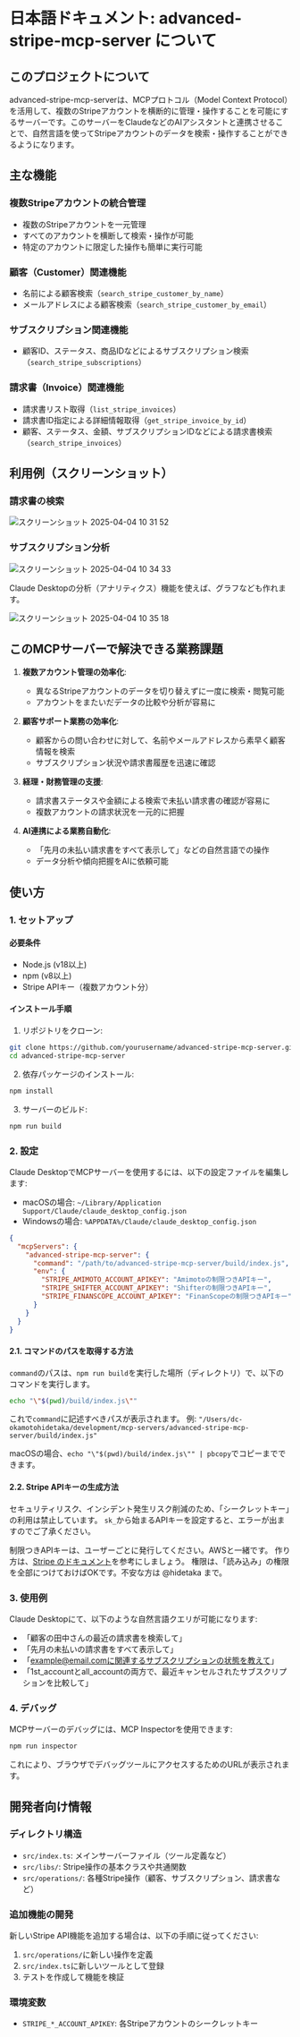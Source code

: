 
# 日本語ドキュメント: advanced-stripe-mcp-server について

## このプロジェクトについて

advanced-stripe-mcp-serverは、MCPプロトコル（Model Context Protocol）を活用して、複数のStripeアカウントを横断的に管理・操作することを可能にするサーバーです。このサーバーをClaudeなどのAIアシスタントと連携させることで、自然言語を使ってStripeアカウントのデータを検索・操作することができるようになります。

## 主な機能

### 複数Stripeアカウントの統合管理
- 複数のStripeアカウントを一元管理
- すべてのアカウントを横断して検索・操作が可能
- 特定のアカウントに限定した操作も簡単に実行可能

### 顧客（Customer）関連機能
- 名前による顧客検索（`search_stripe_customer_by_name`）
- メールアドレスによる顧客検索（`search_stripe_customer_by_email`）

### サブスクリプション関連機能
- 顧客ID、ステータス、商品IDなどによるサブスクリプション検索（`search_stripe_subscriptions`）

### 請求書（Invoice）関連機能


- 請求書リスト取得（`list_stripe_invoices`）
- 請求書ID指定による詳細情報取得（`get_stripe_invoice_by_id`）
- 顧客、ステータス、金額、サブスクリプションIDなどによる請求書検索（`search_stripe_invoices`）

## 利用例（スクリーンショット）

### 請求書の検索

![スクリーンショット 2025-04-04 10 31 52](https://github.com/user-attachments/assets/3bf80be6-03a4-4db6-b2e1-8488dba145da)

### サブスクリプション分析

![スクリーンショット 2025-04-04 10 34 33](https://github.com/user-attachments/assets/79e5aa72-8d0d-4731-89ca-71a2fd402112)

Claude Desktopの分析（アナリティクス）機能を使えば、グラフなども作れます。

![スクリーンショット 2025-04-04 10 35 18](https://github.com/user-attachments/assets/1d60c73a-8789-4de4-bc1b-ec07fa0d5b49)


## このMCPサーバーで解決できる業務課題

1. **複数アカウント管理の効率化**:
   - 異なるStripeアカウントのデータを切り替えずに一度に検索・閲覧可能
   - アカウントをまたいだデータの比較や分析が容易に

2. **顧客サポート業務の効率化**:
   - 顧客からの問い合わせに対して、名前やメールアドレスから素早く顧客情報を検索
   - サブスクリプション状況や請求書履歴を迅速に確認

3. **経理・財務管理の支援**:
   - 請求書ステータスや金額による検索で未払い請求書の確認が容易に
   - 複数アカウントの請求状況を一元的に把握

4. **AI連携による業務自動化**:
   - 「先月の未払い請求書をすべて表示して」などの自然言語での操作
   - データ分析や傾向把握をAIに依頼可能

## 使い方

### 1. セットアップ

#### 必要条件
- Node.js (v18以上)
- npm (v8以上)
- Stripe APIキー（複数アカウント分）

#### インストール手順

1. リポジトリをクローン:
```bash
git clone https://github.com/yourusername/advanced-stripe-mcp-server.git
cd advanced-stripe-mcp-server
```

2. 依存パッケージのインストール:
```bash
npm install
```

3. サーバーのビルド:
```bash
npm run build
```

### 2. 設定

Claude DesktopでMCPサーバーを使用するには、以下の設定ファイルを編集します:

- macOSの場合: `~/Library/Application Support/Claude/claude_desktop_config.json`
- Windowsの場合: `%APPDATA%/Claude/claude_desktop_config.json`

```json
{
  "mcpServers": {
    "advanced-stripe-mcp-server": {
      "command": "/path/to/advanced-stripe-mcp-server/build/index.js",
      "env": {
        "STRIPE_AMIMOTO_ACCOUNT_APIKEY": "Amimotoの制限つきAPIキー",
        "STRIPE_SHIFTER_ACCOUNT_APIKEY": "Shifterの制限つきAPIキー",
        "STRIPE_FINANSCOPE_ACCOUNT_APIKEY": "FinanScopeの制限つきAPIキー"
      }
    }
  }
}
```

#### 2.1. コマンドのパスを取得する方法

`command`のパスは、`npm run build`を実行した場所（ディレクトリ）で、以下のコマンドを実行します。

```bash
echo "\"$(pwd)/build/index.js\""
```

これで`command`に記述すべきパスが表示されます。
例: `"/Users/dc-okamotohidetaka/development/mcp-servers/advanced-stripe-mcp-server/build/index.js"`

macOSの場合、`echo "\"$(pwd)/build/index.js\"" | pbcopy`でコピーまでできます。

#### 2.2. Stripe APIキーの生成方法

セキュリティリスク、インシデント発生リスク削減のため、「シークレットキー」の利用は禁止しています。
`sk_`から始まるAPIキーを設定すると、エラーが出ますのでご了承ください。

制限つきAPIキーは、ユーザーごとに発行してください。AWSと一緒です。
作り方は、[Stripe のドキュメント](https://docs.stripe.com/keys?locale=ja-JP#create-restricted-api-secret-key)を参考にしましょう。
権限は、「読み込み」の権限を全部につけておけばOKです。不安な方は @hidetaka まで。

### 3. 使用例

Claude Desktopにて、以下のような自然言語クエリが可能になります:

- 「顧客の田中さんの最近の請求書を検索して」
- 「先月の未払いの請求書をすべて表示して」
- 「example@email.comに関連するサブスクリプションの状態を教えて」
- 「1st_accountとall_accountの両方で、最近キャンセルされたサブスクリプションを比較して」

### 4. デバッグ

MCPサーバーのデバッグには、MCP Inspectorを使用できます:

```bash
npm run inspector
```

これにより、ブラウザでデバッグツールにアクセスするためのURLが表示されます。

## 開発者向け情報

### ディレクトリ構造
- `src/index.ts`: メインサーバーファイル（ツール定義など）
- `src/libs/`: Stripe操作の基本クラスや共通関数
- `src/operations/`: 各種Stripe操作（顧客、サブスクリプション、請求書など）

### 追加機能の開発
新しいStripe API機能を追加する場合は、以下の手順に従ってください:

1. `src/operations/`に新しい操作を定義
2. `src/index.ts`に新しいツールとして登録
3. テストを作成して機能を検証

### 環境変数
- `STRIPE_*_ACCOUNT_APIKEY`: 各Stripeアカウントのシークレットキー
